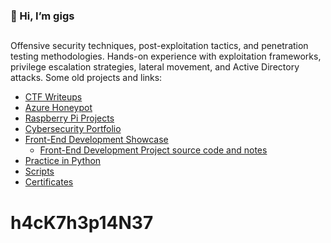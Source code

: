 ### 👋 Hi, I’m gigs

##
Offensive security techniques, post-exploitation tactics, and penetration testing methodologies.
Hands-on experience with exploitation frameworks, privilege escalation strategies, lateral movement, and Active Directory attacks. Some old projects and links:
- [CTF Writeups](https://github.com/ericktafel1/CTFs)
- [Azure Honeypot](https://github.com/ericktafel1/AzureHoneypot/blob/main/Honeypot.md)
- [Raspberry Pi Projects](https://github.com/ericktafel1/RaspberryPiProjects/tree/main)
- [Cybersecurity Portfolio](https://github.com/ericktafel1/Cybersecurity_Portfolio)
- [Front-End Development Showcase](https://codepen.io/ericktafel)
  - [Front-End Development Project source code and notes](https://github.com/ericktafel1/Front_End_Development)
- [Practice in Python](https://github.com/ericktafel1/CS50)
- [Scripts](https://github.com/ericktafel1/Scripts)
- [Certificates](https://www.credly.com/users/erick-tafel/badges)
##


# h4cK7h3p14N37


<!--
**ericktafel1/ericktafel1** is a ✨ _special_ ✨ repository because its `README.md` (this file) appears on your GitHub profile.

Here are some ideas to get you started:

- 📺 Popular YouTube Videos (COMING SOON!)

- 🔭 I’m currently working on ...
- 🌱 I’m currently learning ...
- 👯 I’m looking to collaborate on ...
- 🤔 I’m looking for help with ...
- 💬 Ask me about ...
- 📫 How to reach me: ...
- 😄 Pronouns: ...
- ⚡ Fun fact: ...
-->
